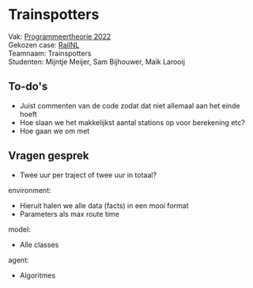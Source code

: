 # Trainspotters
Vak: [Programmeertheorie 2022](theorie.mprog.nl) <br>
Gekozen case: [RailNL](https://theorie.mprog.nl/cases/railnl) <br>
Teamnaam: Trainspotters <br>
Studenten: Mijntje Meijer, Sam Bijhouwer, Maik Larooij

## To-do's

- Juist commenten van de code zodat dat niet allemaal aan het einde hoeft
- Hoe slaan we het makkelijkst aantal stations op voor berekening etc?
- Hoe gaan we om met 

## Vragen gesprek

- Twee uur per traject of twee uur in totaal?




environment:
- Hieruit halen we alle data (facts) in een mooi format
- Parameters als max route time

model: 
- Alle classes

agent:
- Algoritmes
